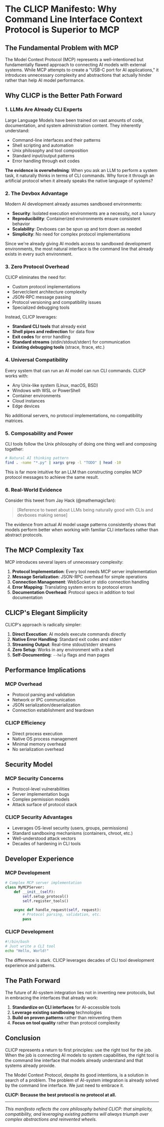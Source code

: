 # The CLICP Manifesto: Why Command Line Interface Context Protocol is Superior to MCP

## The Fundamental Problem with MCP

The Model Context Protocol (MCP) represents a well-intentioned but fundamentally flawed approach to connecting AI models with external systems. While MCP attempts to create a "USB-C port for AI applications," it introduces unnecessary complexity and abstractions that actually hinder rather than help AI model performance.

## Why CLICP is the Better Path Forward

### 1. LLMs Are Already CLI Experts

Large Language Models have been trained on vast amounts of code, documentation, and system administration content. They inherently understand:

- Command-line interfaces and their patterns
- Shell scripting and automation
- Unix philosophy and tool composition
- Standard input/output patterns
- Error handling through exit codes

**The evidence is overwhelming**: When you ask an LLM to perform a system task, it naturally thinks in terms of CLI commands. Why force it through an artificial protocol when it already speaks the native language of systems?

### 2. The Devbox Advantage

Modern AI development already assumes sandboxed environments:

- **Security**: Isolated execution environments are a necessity, not a luxury
- **Reproducibility**: Containerized environments ensure consistent behavior
- **Scalability**: Devboxes can be spun up and torn down as needed
- **Simplicity**: No need for complex protocol implementations

Since we're already giving AI models access to sandboxed development environments, the most natural interface is the command line that already exists in every such environment.

### 3. Zero Protocol Overhead

CLICP eliminates the need for:
- Custom protocol implementations
- Server/client architecture complexity
- JSON-RPC message passing
- Protocol versioning and compatibility issues
- Specialized debugging tools

Instead, CLICP leverages:
- **Standard CLI tools** that already exist
- **Shell pipes and redirection** for data flow
- **Exit codes** for error handling
- **Standard streams** (stdin/stdout/stderr) for communication
- **Existing debugging tools** (strace, ltrace, etc.)

### 4. Universal Compatibility

Every system that can run an AI model can run CLI commands. CLICP works with:
- Any Unix-like system (Linux, macOS, BSD)
- Windows with WSL or PowerShell
- Container environments
- Cloud instances
- Edge devices

No additional servers, no protocol implementations, no compatibility matrices.

### 5. Composability and Power

CLI tools follow the Unix philosophy of doing one thing well and composing together:

```bash
# Natural AI thinking pattern
find . -name "*.py" | xargs grep -l "TODO" | head -10
```

This is far more intuitive for an LLM than constructing complex MCP protocol messages to achieve the same result.

### 6. Real-World Evidence

Consider this tweet from Jay Hack (@mathemagic1an):

> [Reference to tweet about LLMs being naturally good with CLIs and devboxes making sense]

The evidence from actual AI model usage patterns consistently shows that models perform better when working with familiar CLI interfaces rather than abstract protocols.

## The MCP Complexity Tax

MCP introduces several layers of unnecessary complexity:

1. **Protocol Implementation**: Every tool needs MCP server implementation
2. **Message Serialization**: JSON-RPC overhead for simple operations
3. **Connection Management**: WebSocket or stdio connection handling
4. **Error Mapping**: Translating system errors to protocol errors
5. **Documentation Overhead**: Protocol specs in addition to tool documentation

## CLICP's Elegant Simplicity

CLICP's approach is radically simpler:

1. **Direct Execution**: AI models execute commands directly
2. **Native Error Handling**: Standard exit codes and stderr
3. **Streaming Output**: Real-time stdout/stderr streams
4. **Zero Setup**: Works in any environment with a shell
5. **Self-Documenting**: `--help` flags and man pages

## Performance Implications

### MCP Overhead
- Protocol parsing and validation
- Network or IPC communication
- JSON serialization/deserialization
- Connection establishment and teardown

### CLICP Efficiency
- Direct process execution
- Native OS process management
- Minimal memory overhead
- No serialization overhead

## Security Model

### MCP Security Concerns
- Protocol-level vulnerabilities
- Server implementation bugs
- Complex permission models
- Attack surface of protocol stack

### CLICP Security Advantages
- Leverages OS-level security (users, groups, permissions)
- Standard sandboxing mechanisms (containers, chroot, etc.)
- Well-understood attack vectors
- Decades of hardening in CLI tools

## Developer Experience

### MCP Development
```python
# Complex MCP server implementation
class MyMCPServer:
    def __init__(self):
        self.setup_protocol()
        self.register_tools()
    
    async def handle_request(self, request):
        # Protocol parsing, validation, etc.
        pass
```

### CLICP Development
```bash
#!/bin/bash
# Just write a CLI tool
echo "Hello, World!"
```

The difference is stark. CLICP leverages decades of CLI tool development experience and patterns.

## The Path Forward

The future of AI-system integration lies not in inventing new protocols, but in embracing the interfaces that already work:

1. **Standardize on CLI interfaces** for AI-accessible tools
2. **Leverage existing sandboxing** technologies
3. **Build on proven patterns** rather than reinventing them
4. **Focus on tool quality** rather than protocol complexity

## Conclusion

CLICP represents a return to first principles: use the right tool for the job. When the job is connecting AI models to system capabilities, the right tool is the command line interface that models already understand and that systems already provide.

The Model Context Protocol, despite its good intentions, is a solution in search of a problem. The problem of AI-system integration is already solved by the command line interface. We just need to embrace it.

**CLICP: Because the best protocol is no protocol at all.**

---

*This manifesto reflects the core philosophy behind CLICP: that simplicity, compatibility, and leveraging existing patterns will always triumph over complex abstractions and reinvented wheels.*


